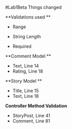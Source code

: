 #Lab1Beta Things changed

**Validations used **

* Range

* String Length 
* Required 

**Comment Model **

* Text, Line 14
* Rating, Line 18

**Story Model **

* Title, Line 15
* Text, Line 18

**Controller Method Validation**

* StoryPost, Line 41
* Comment, Line 81



